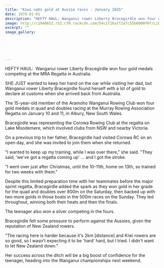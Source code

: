 ```yaml
---
title: "Kiwi nabs gold at Aussie races - January 2015"
date: 1970-01-01
description: "HEFTY HAUL: Wanganui rower Liberty Bracegirdle won four gold medals competing at the MRA Regatta in Australia, from the Wanganui Chronicle article 23 Jan 2015...."
image: http://c1940652.r52.cf0.rackcdn.com/54c1f26aff2a7c55b6000f0f/Liberty-Bracegirdle,rowing.jpg
excerpt: ""
image_gallery:
    
    
    
    
    
---
```


<p>HEFTY HAUL: &nbsp;Wanganui rower Liberty Bracegirdle won four gold medals competing at the MRA Regatta in Australia.</p>
<p>SHE JUST wanted to keep her hand on the oar while visiting her dad, but Wanganui rower Liberty Bracegirdle found herself with a lot of gold to declare at customs when she arrived back from Australia.</p>
<p>The 15-year-old member of the Aramoho Wanganui Rowing Club won four gold medals in quad and doubles racing at the Murray Rowing Association Regatta on January 10 and 11, in Albury, New South Wales.</p>
<p>Bracegirdle was representing the Corowa Rowing Club at the regatta on Lake Moodemere, which involved clubs from NSW and nearby Victoria.</p>
<p>On a previous trip to her father, Bracegirdle had visited Corowa RC on an open day, and she was invited to join them when she returned.</p>
<p>"I wanted to keep up my training, while I was over there," she said. "They said, 'we've got a regatta coming up' ... and I got the stroke.</p>
<p>"I went over just after Christmas, until the 10-11th, home on 13th, so trained for two weeks with them."</p>
<p>Despite this limited preparation time with her teammates before the major sprint regatta, Bracegirdle added the spark as they won gold in her grade for the quad and doubles over 800m on the Saturday, then backed up with two more golds in those boats in the 500m races on the Sunday. They led throughout, winning both their heats and then the finals.</p>
<p>The teenager also won a silver competing in the fours.</p>
<p>Bracegirdle felt some pressure to perform against the Aussies, given the reputation of New Zealand rowers.</p>
<p>"The racing here is harder because it's 2km [distance] and Kiwi rowers are so good, so I wasn't expecting it to be 'hard' hard, but I tried. I didn't want to let New Zealand down."</p>
<p>Her success across the ditch will be a big boost of confidence for the teenager, heading into the Wanganui championships next weekend.</p>

